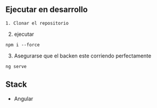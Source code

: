 
## Ejecutar en desarrollo 
````
1. Clonar el repositorio
````

2. ejecutar
``````
npm i --force
``````
3. Asegurarse que el backen este corriendo perfectamente
``````
ng serve 
``````


## Stack 
* Angular




